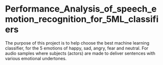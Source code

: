 # Performance_Analysis_of_speech_emotion_recognition_for_5ML_classifiers
The purpose of this project is to help choose the best machine learning classifier, for the 5 emotions of happy, sad, angry, fear and neutral. For audio samples where subjects (actors) are made to deliver sentences with various emotional undertones.
